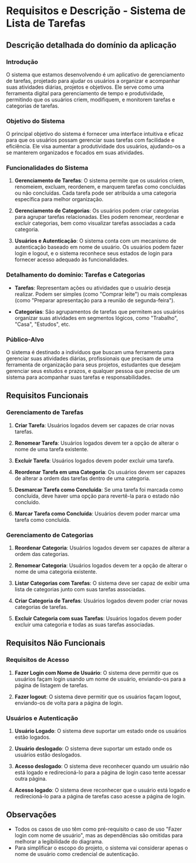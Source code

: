 # Requisitos e Descrição - Sistema de Lista de Tarefas

## Descrição detalhada do domínio da aplicação

### Introdução

O sistema que estamos desenvolvendo é um aplicativo de gerenciamento de tarefas, projetado para ajudar os usuários a organizar e acompanhar suas atividades diárias, projetos e objetivos. Ele serve como uma ferramenta digital para gerenciamento de tempo e produtividade, permitindo que os usuários criem, modifiquem, e monitorem tarefas e categorias de tarefas.

### Objetivo do Sistema

O principal objetivo do sistema é fornecer uma interface intuitiva e eficaz para que os usuários possam gerenciar suas tarefas com facilidade e eficiência. Ele visa aumentar a produtividade dos usuários, ajudando-os a se manterem organizados e focados em suas atividades.

### Funcionalidades do Sistema

1. **Gerenciamento de Tarefas**: O sistema permite que os usuários criem, renomeiem, excluam, reordenem, e marquem tarefas como concluídas ou não concluídas. Cada tarefa pode ser atribuída a uma categoria específica para melhor organização.

2. **Gerenciamento de Categorias**: Os usuários podem criar categorias para agrupar tarefas relacionadas. Eles podem renomear, reordenar e excluir categorias, bem como visualizar tarefas associadas a cada categoria.

3. **Usuários e Autenticação**: O sistema conta com um mecanismo de autenticação baseado em nome de usuário. Os usuários podem fazer login e logout, e o sistema reconhece seus estados de login para fornecer acesso adequado às funcionalidades.

### Detalhamento do domínio: Tarefas e Categorias

- **Tarefas**: Representam ações ou atividades que o usuário deseja realizar. Podem ser simples (como "Comprar leite") ou mais complexas (como "Preparar apresentação para a reunião de segunda-feira").

- **Categorias**: São agrupamentos de tarefas que permitem aos usuários organizar suas atividades em segmentos lógicos, como "Trabalho", "Casa", "Estudos", etc.

### Público-Alvo

O sistema é destinado a indivíduos que buscam uma ferramenta para gerenciar suas atividades diárias, profissionais que precisam de uma ferramenta de organização para seus projetos, estudantes que desejam gerenciar seus estudos e prazos, e qualquer pessoa que precise de um sistema para acompanhar suas tarefas e responsabilidades.

## Requisitos Funcionais

### Gerenciamento de Tarefas

1. **Criar Tarefa**: Usuários logados devem ser capazes de criar novas tarefas.

2. **Renomear Tarefa**: Usuários logados devem ter a opção de alterar o nome de uma tarefa existente.

3. **Excluir Tarefa**: Usuários logados devem poder excluir uma tarefa.

4. **Reordenar Tarefa em uma Categoria**: Os usuários devem ser capazes de alterar a ordem das tarefas dentro de uma categoria.

5. **Desmarcar Tarefa como Concluída**: Se uma tarefa foi marcada como concluída, deve haver uma opção para revertê-la para o estado não concluído.

6. **Marcar Tarefa como Concluída**: Usuários devem poder marcar uma tarefa como concluída.

### Gerenciamento de Categorias

1. **Reordenar Categoria**: Usuários logados devem ser capazes de alterar a ordem das categorias.

2. **Renomear Categoria**: Usuários logados devem ter a opção de alterar o nome de uma categoria existente.

3. **Listar Categorias com Tarefas**: O sistema deve ser capaz de exibir uma lista de categorias junto com suas tarefas associadas.

4. **Criar Categoria de Tarefas**: Usuários logados devem poder criar novas categorias de tarefas.

5. **Excluir Categoria com suas Tarefas**: Usuários logados devem poder excluir uma categoria e todas as suas tarefas associadas.

## Requisitos Não Funcionais

### Requisitos de Acesso

1. **Fazer Login com Nome de Usuário**: O sistema deve permitir que os usuários façam login usando um nome de usuário, enviando-os para a página de listagem de tarefas.

2. **Fazer logout**: O sistema deve permitir que os usuários façam logout, enviando-os de volta para a página de login.

### Usuários e Autenticação

1. **Usuário Logado**: O sistema deve suportar um estado onde os usuários estão logados.

2. **Usuário deslogado**: O sistema deve suportar um estado onde os usuários estão deslogados.

3. **Acesso deslogado**: O sistema deve reconhecer quando um usuário não está logado e redirecioná-lo para a página de login caso tente acessar outra página.

4. **Acesso logado**: O sistema deve reconhecer que o usuário está logado e redirecioná-lo para a página de tarefas caso acesse a página de login.

## Observações

- Todos os casos de uso têm como pré-requisito o caso de uso "Fazer login com nome de usuário", mas as dependências são omitidas para melhorar a legibilidade do diagrama.
- Para simplificar o escopo do projeto, o sistema vai considerar apenas o nome de usuário como credencial de autenticação.
